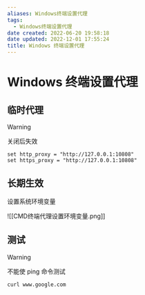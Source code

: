 ```yaml
---
aliases: Windows终端设置代理
tags:
  - Windows终端设置代理
date created: 2022-06-20 19:58:18
date updated: 2022-12-01 17:55:24
title: Windows 终端设置代理
---
```


# Windows 终端设置代理

## 临时代理

> [!warning]
> 关闭后失效

```shell
set http_proxy = "http://127.0.0.1:10808"
set https_proxy = "http://127.0.0.1:10808"
```

## 长期生效

设置系统环境变量

![[CMD终端代理设置环境变量.png]]

## 测试

> [!warning]
> 不能使 ping 命令测试

```sehll
curl www.google.com
```

